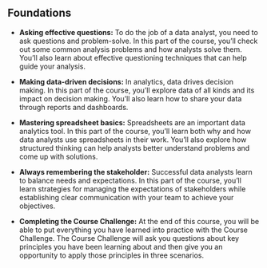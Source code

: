 ## Foundations
- **Asking effective questions:** To do the job of a data analyst, you need to ask questions and problem-solve. In this part of the course, you’ll check out some common analysis problems and how analysts solve them. You’ll also learn about effective questioning techniques that can help guide your analysis.

- **Making data-driven decisions:** In analytics, data drives decision making. In this part of the course, you’ll explore data of all kinds and its impact on decision making. You’ll also learn how to share your data through reports and dashboards.

- **Mastering spreadsheet basics:** Spreadsheets are an important data analytics tool. In this part of the course, you’ll learn both why and how data analysts use spreadsheets in their work. You’ll also explore how structured thinking can help analysts better understand problems and come up with solutions. 

- **Always remembering the stakeholder:** Successful data analysts learn to balance needs and expectations. In this part of the course, you’ll learn strategies for managing the expectations of stakeholders while establishing clear communication with your team to achieve your objectives.  

- **Completing the Course Challenge:** At the end of this course, you will be able to put everything you have learned into practice with the Course Challenge. The Course Challenge will ask you questions about key principles you have been learning about and then give you an opportunity to apply those principles in three scenarios. 
